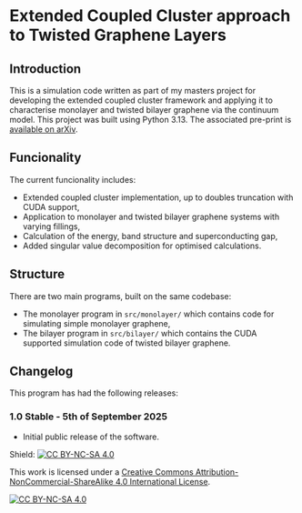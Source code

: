 # Extended Coupled Cluster approach to Twisted Graphene Layers

## Introduction

This is a simulation code written as part of my masters project for developing the extended coupled cluster framework and applying it to characterise monolayer and twisted bilayer graphene via the continuum model. This project was built using Python 3.13. The associated pre-print is [available on arXiv](https://doi.org/10.48550/arXiv.2405.10863).

## Funcionality

The current funcionality includes:

- Extended coupled cluster implementation, up to doubles truncation with CUDA support,
- Application to monolayer and twisted bilayer graphene systems with varying fillings,
- Calculation of the energy, band structure and superconducting gap,
- Added singular value decomposition for optimised calculations.

## Structure

There are two main programs, built on the same codebase:

- The monolayer program in ```src/monolayer/``` which contains code for simulating simple monolayer graphene,
- The bilayer program in ```src/bilayer/``` which contains the CUDA supported simulation code of twisted bilayer graphene.

## Changelog

This program has had the following releases:


### 1.0 Stable - 5th of September 2025

- Initial public release of the software.

Shield: [![CC BY-NC-SA 4.0][cc-by-nc-sa-shield]][cc-by-nc-sa]

This work is licensed under a
[Creative Commons Attribution-NonCommercial-ShareAlike 4.0 International License][cc-by-nc-sa].

[![CC BY-NC-SA 4.0][cc-by-nc-sa-image]][cc-by-nc-sa]

[cc-by-nc-sa]: http://creativecommons.org/licenses/by-nc-sa/4.0/
[cc-by-nc-sa-image]: https://licensebuttons.net/l/by-nc-sa/4.0/88x31.png
[cc-by-nc-sa-shield]: https://img.shields.io/badge/License-CC%20BY--NC--SA%204.0-lightgrey.svg
